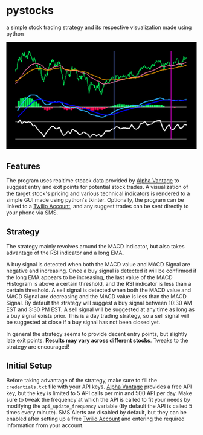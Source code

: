 # pystocks
a simple stock trading strategy and its respective visualization made using python

![Image of Program](https://github.com/thismarvin/pystocks/blob/master/Preview.png)

## Features
The program uses realtime stoack data provided by [Alpha Vantage](https://www.alphavantage.co/) to suggest entry and exit points for potential stock trades. A visualization of the target stock's pricing and various technical indicators is rendered to a simple GUI made using python's tkinter. Optionally, the program can be linked to a [Twilio Account](https://www.twilio.com/), and any suggest trades can be sent directly to your phone via SMS.

## Strategy
The strategy mainly revolves around the MACD indicator, but also takes advantage of the RSI indicator and a long EMA. 

A buy signal is detected when both the MACD value and MACD Signal are negative and increasing. Once a buy signal is detected it will be confirmed if the long EMA appears to be increasing, the last value of the MACD Histogram is above a certain threshold, and the RSI indicator is less than a certain threshold. A sell signal is detected when both the MACD value and MACD Signal are decreasing and the MACD value is less than the MACD Signal. By default the strategy will suggest a buy signal between 10:30 AM EST and 3:30 PM EST. A sell signal will be suggested at any time as long as a buy signal exists prior. This is a day trading strategy, so a sell signal will be suggested at close if a buy signal has not been closed yet.

In general the strategy seems to provide decent entry points, but slightly late exit points. **Results may vary across different stocks**. Tweaks to the strategy are encouraged!

## Initial Setup
Before taking advantage of the strategy, make sure to fill the `credentials.txt` file with your API keys. [Alpha Vantage](https://www.alphavantage.co/) provides a free API key, but the key is limited to 5 API calls per min and 500 API per day. Make sure to tweak the frequency at which the API is called to fit your needs by modifying the `api_update_frequency` variable (By default the API is called 5 times every minute). SMS Alerts are disabled by default, but they can be enabled after setting up a free [Twilio Account](https://www.twilio.com/) and entering the required information from your account.